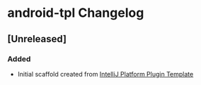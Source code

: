 <!-- Keep a Changelog guide -> https://keepachangelog.com -->

# android-tpl Changelog

## [Unreleased]
### Added
- Initial scaffold created from [IntelliJ Platform Plugin Template](https://github.com/JetBrains/intellij-platform-plugin-template)
